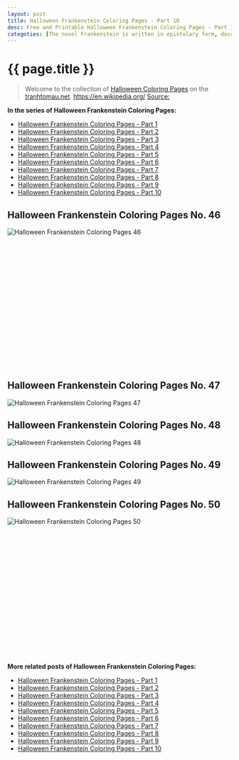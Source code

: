 ```yaml
---
layout: post
title: Halloween Frankenstein Coloring Pages - Part 10
desc: Free and Printable Halloween Frankenstein Coloring Pages - Part 10
categoties: [The novel Frankenstein is written in epistolary form, documenting a fictional correspondence between Captain Robert Walton and his sister, Margaret Walton Saville. Walton is a failed writer and captain who sets out to explore the North Pole and expand his scientific knowledge in hopes of achieving fame. During the voyage, the crew spots a dog sled driven by a gigantic figure. A few hours later, the crew rescues a nearly frozen and emaciated man named Victor Frankenstein. Frankenstein has been in pursuit of the gigantic man observed by Walton's crew. Frankenstein starts to recover from his exertion; he sees in Walton the same obsession that has destroyed him, and recounts a story of his life's miseries to Walton as a warning. The recounted story serves as the frame for Frankenstein's narrative.]
---
```

{{ page.title }}
================
> Welcome to the collection of [Halloween Coloring Pages](http://tranhtomau.net/) on the [tranhtomau.net](http://tranhtomau.net/). https://en.wikipedia.org/ [Source: ]()

**In the series of Halloween Frankenstein Coloring Pages:**

* [Halloween Frankenstein Coloring Pages - Part 1](http://tranhtomau.net/2018/09/13/Halloween-Frankenstein-Coloring-Pages-part-1.html)
* [Halloween Frankenstein Coloring Pages - Part 2](http://tranhtomau.net/2018/09/13/Halloween-Frankenstein-Coloring-Pages-part-2.html)
* [Halloween Frankenstein Coloring Pages - Part 3](http://tranhtomau.net/2018/09/13/Halloween-Frankenstein-Coloring-Pages-part-3.html)
* [Halloween Frankenstein Coloring Pages - Part 4](http://tranhtomau.net/2018/09/13/Halloween-Frankenstein-Coloring-Pages-part-4.html)
* [Halloween Frankenstein Coloring Pages - Part 5](http://tranhtomau.net/2018/09/13/Halloween-Frankenstein-Coloring-Pages-part-5.html)
* [Halloween Frankenstein Coloring Pages - Part 6](http://tranhtomau.net/2018/09/13/Halloween-Frankenstein-Coloring-Pages-part-6.html)
* [Halloween Frankenstein Coloring Pages - Part 7](http://tranhtomau.net/2018/09/13/Halloween-Frankenstein-Coloring-Pages-part-7.html)
* [Halloween Frankenstein Coloring Pages - Part 8](http://tranhtomau.net/2018/09/13/Halloween-Frankenstein-Coloring-Pages-part-8.html)
* [Halloween Frankenstein Coloring Pages - Part 9](http://tranhtomau.net/2018/09/13/Halloween-Frankenstein-Coloring-Pages-part-9.html)
* [Halloween Frankenstein Coloring Pages - Part 10](http://tranhtomau.net/2018/09/13/Halloween-Frankenstein-Coloring-Pages-part-10.html)

## Halloween Frankenstein Coloring Pages No. 46
![Halloween Frankenstein Coloring Pages 46](http://tranhtomau.net/img2/Halloween-Frankenstein-Coloring-Pages%20(46).jpg "Halloween Frankenstein Coloring Pages 46")

<script async src="//pagead2.googlesyndication.com/pagead/js/adsbygoogle.js"></script><!-- Texxtonly --><ins class="adsbygoogle" style="display:inline-block;width:336px;height:280px" data-ad-client="ca-pub-6753140515841889" data-ad-slot="3207852233"></ins><script>(adsbygoogle = window.adsbygoogle || []).push({}); </script>

## Halloween Frankenstein Coloring Pages No. 47
![Halloween Frankenstein Coloring Pages 47](http://tranhtomau.net/img2/Halloween-Frankenstein-Coloring-Pages%20(47).jpg "Halloween Frankenstein Coloring Pages 47")

## Halloween Frankenstein Coloring Pages No. 48
![Halloween Frankenstein Coloring Pages 48](http://tranhtomau.net/img2/Halloween-Frankenstein-Coloring-Pages%20(48).jpg "Halloween Frankenstein Coloring Pages 48")

## Halloween Frankenstein Coloring Pages No. 49
![Halloween Frankenstein Coloring Pages 49](http://tranhtomau.net/img2/Halloween-Frankenstein-Coloring-Pages%20(49).jpg "Halloween Frankenstein Coloring Pages 49")

## Halloween Frankenstein Coloring Pages No. 50
![Halloween Frankenstein Coloring Pages 50](http://tranhtomau.net/img2/Halloween-Frankenstein-Coloring-Pages%20(50).jpg "Halloween Frankenstein Coloring Pages 50")

<script async src="//pagead2.googlesyndication.com/pagead/js/adsbygoogle.js"></script><!-- Texxtonly --><ins class="adsbygoogle" style="display:inline-block;width:336px;height:280px" data-ad-client="ca-pub-6753140515841889" data-ad-slot="3207852233"></ins><script>(adsbygoogle = window.adsbygoogle || []).push({}); </script>

**More related posts of Halloween Frankenstein Coloring Pages:**

* [Halloween Frankenstein Coloring Pages - Part 1](http://tranhtomau.net/2018/09/13/Halloween-Frankenstein-Coloring-Pages-part-1.html)
* [Halloween Frankenstein Coloring Pages - Part 2](http://tranhtomau.net/2018/09/13/Halloween-Frankenstein-Coloring-Pages-part-2.html)
* [Halloween Frankenstein Coloring Pages - Part 3](http://tranhtomau.net/2018/09/13/Halloween-Frankenstein-Coloring-Pages-part-3.html)
* [Halloween Frankenstein Coloring Pages - Part 4](http://tranhtomau.net/2018/09/13/Halloween-Frankenstein-Coloring-Pages-part-4.html)
* [Halloween Frankenstein Coloring Pages - Part 5](http://tranhtomau.net/2018/09/13/Halloween-Frankenstein-Coloring-Pages-part-5.html)
* [Halloween Frankenstein Coloring Pages - Part 6](http://tranhtomau.net/2018/09/13/Halloween-Frankenstein-Coloring-Pages-part-6.html)
* [Halloween Frankenstein Coloring Pages - Part 7](http://tranhtomau.net/2018/09/13/Halloween-Frankenstein-Coloring-Pages-part-7.html)
* [Halloween Frankenstein Coloring Pages - Part 8](http://tranhtomau.net/2018/09/13/Halloween-Frankenstein-Coloring-Pages-part-8.html)
* [Halloween Frankenstein Coloring Pages - Part 9](http://tranhtomau.net/2018/09/13/Halloween-Frankenstein-Coloring-Pages-part-9.html)
* [Halloween Frankenstein Coloring Pages - Part 10](http://tranhtomau.net/2018/09/13/Halloween-Frankenstein-Coloring-Pages-part-10.html)

